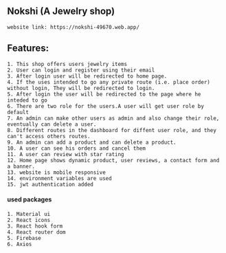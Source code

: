 ## Nokshi (A Jewelry  shop)
    website link: https://nokshi-49670.web.app/

##  Features:
    1. This shop offers users jewelry items 
    2. User can login and register using their email
    3. After login user will be redirected to home page. 
    4. If the uses intended to go any private route (i.e. place order) without login, They will be redirected to login.
    5. After login the user will be redirected to the page where he inteded to go
    6. There are two role for the users.A user will get user role by default
    7. An admin can make other users as admin and also change their role, eventually can delete a user.
    8. Different routes in the dashboard for diffent user role, and they can't access others routes.
    9. An admin can add a product and can delete a product.
    10. A user can see his orders and cancel them
    11. A user can review with star rating 
    12. Home page shows dynamic product, user reviews, a contact form and a banner.
    13. website is mobile responsive
    14. environment variables are used
    15. jwt authentication added

#### used packages
    1. Material ui
    2. React icons
    3. React hook form 
    4. React router dom
    5. Firebase
    6. Axios
